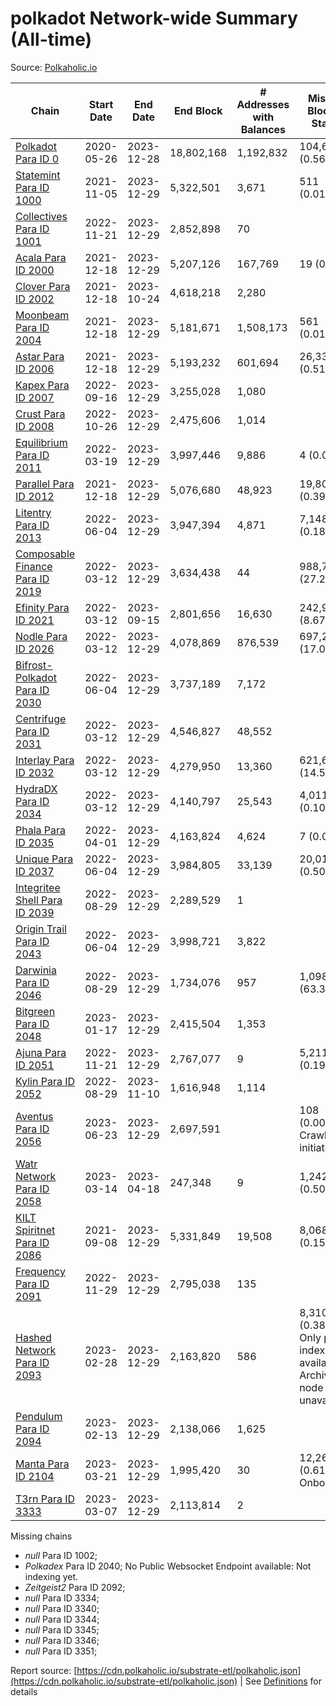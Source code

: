 # polkadot Network-wide Summary (All-time)

Source: [Polkaholic.io](https://polkaholic.io)


| Chain            | Start Date | End Date | End Block | # Addresses with Balances | Missing Blocks / Status |
| ---------------- | ---------- | ---------| --------- | ------------------------- | ----------------------- |
| [Polkadot Para ID 0](/polkadot/0-polkadot) | 2020-05-26 | 2023-12-28 | 18,802,168 |  1,192,832 | 104,600 (0.56%)  |
| [Statemint Para ID 1000](/polkadot/1000-statemint) | 2021-11-05 | 2023-12-29 | 5,322,501 |  3,671 | 511 (0.01%)  |
| [Collectives Para ID 1001](/polkadot/1001-collectives) | 2022-11-21 | 2023-12-29 | 2,852,898 |  70 |    |
| [Acala Para ID 2000](/polkadot/2000-acala) | 2021-12-18 | 2023-12-29 | 5,207,126 |  167,769 | 19 (0.00%)  |
| [Clover Para ID 2002](/polkadot/2002-clover) | 2021-12-18 | 2023-10-24 | 4,618,218 |  2,280 |    |
| [Moonbeam Para ID 2004](/polkadot/2004-moonbeam) | 2021-12-18 | 2023-12-29 | 5,181,671 |  1,508,173 | 561 (0.01%)  |
| [Astar Para ID 2006](/polkadot/2006-astar) | 2021-12-18 | 2023-12-29 | 5,193,232 |  601,694 | 26,337 (0.51%)  |
| [Kapex Para ID 2007](/polkadot/2007-kapex) | 2022-09-16 | 2023-12-29 | 3,255,028 |  1,080 |    |
| [Crust Para ID 2008](/polkadot/2008-crust) | 2022-10-26 | 2023-12-29 | 2,475,606 |  1,014 |    |
| [Equilibrium Para ID 2011](/polkadot/2011-equilibrium) | 2022-03-19 | 2023-12-29 | 3,997,446 |  9,886 | 4 (0.00%)  |
| [Parallel Para ID 2012](/polkadot/2012-parallel) | 2021-12-18 | 2023-12-29 | 5,076,680 |  48,923 | 19,804 (0.39%)  |
| [Litentry Para ID 2013](/polkadot/2013-litentry) | 2022-06-04 | 2023-12-29 | 3,947,394 |  4,871 | 7,148 (0.18%)  |
| [Composable Finance Para ID 2019](/polkadot/2019-composable) | 2022-03-12 | 2023-12-29 | 3,634,438 |  44 | 988,739 (27.20%)  |
| [Efinity Para ID 2021](/polkadot/2021-efinity) | 2022-03-12 | 2023-09-15 | 2,801,656 |  16,630 | 242,949 (8.67%)  |
| [Nodle Para ID 2026](/polkadot/2026-nodle) | 2022-03-12 | 2023-12-29 | 4,078,869 |  876,539 | 697,249 (17.09%)  |
| [Bifrost-Polkadot Para ID 2030](/polkadot/2030-bifrost-dot) | 2022-06-04 | 2023-12-29 | 3,737,189 |  7,172 |    |
| [Centrifuge Para ID 2031](/polkadot/2031-centrifuge) | 2022-03-12 | 2023-12-29 | 4,546,827 |  48,552 |    |
| [Interlay Para ID 2032](/polkadot/2032-interlay) | 2022-03-12 | 2023-12-29 | 4,279,950 |  13,360 | 621,626 (14.52%)  |
| [HydraDX Para ID 2034](/polkadot/2034-hydradx) | 2022-03-12 | 2023-12-29 | 4,140,797 |  25,543 | 4,011 (0.10%)  |
| [Phala Para ID 2035](/polkadot/2035-phala) | 2022-04-01 | 2023-12-29 | 4,163,824 |  4,624 | 7 (0.00%)  |
| [Unique Para ID 2037](/polkadot/2037-unique) | 2022-06-04 | 2023-12-29 | 3,984,805 |  33,139 | 20,019 (0.50%)  |
| [Integritee Shell Para ID 2039](/polkadot/2039-integritee-shell) | 2022-08-29 | 2023-12-29 | 2,289,529 |  1 |    |
| [Origin Trail Para ID 2043](/polkadot/2043-origintrail) | 2022-06-04 | 2023-12-29 | 3,998,721 |  3,822 |    |
| [Darwinia Para ID 2046](/polkadot/2046-darwinia) | 2022-08-29 | 2023-12-29 | 1,734,076 |  957 | 1,098,047 (63.32%)  |
| [Bitgreen Para ID 2048](/polkadot/2048-bitgreen) | 2023-01-17 | 2023-12-29 | 2,415,504 |  1,353 |    |
| [Ajuna Para ID 2051](/polkadot/2051-ajuna) | 2022-11-21 | 2023-12-29 | 2,767,077 |  9 | 5,211 (0.19%)  |
| [Kylin Para ID 2052](/polkadot/2052-kylin) | 2022-08-29 | 2023-11-10 | 1,616,948 |  1,114 |    |
| [Aventus Para ID 2056](/polkadot/2056-aventus) | 2023-06-23 | 2023-12-29 | 2,697,591 |   | 108 (0.00%) Crawling initiated |
| [Watr Network Para ID 2058](/polkadot/2058-watr) | 2023-03-14 | 2023-04-18 | 247,348 |  9 | 1,242 (0.50%)  |
| [KILT Spiritnet Para ID 2086](/polkadot/2086-kilt) | 2021-09-08 | 2023-12-29 | 5,331,849 |  19,508 | 8,068 (0.15%)  |
| [Frequency Para ID 2091](/polkadot/2091-frequency) | 2022-11-29 | 2023-12-29 | 2,795,038 |  135 |    |
| [Hashed Network Para ID 2093](/polkadot/2093-hashed) | 2023-02-28 | 2023-12-29 | 2,163,820 |  586 | 8,310 (0.38%) Only partial index available: Archive node unavailable |
| [Pendulum Para ID 2094](/polkadot/2094-pendulum) | 2023-02-13 | 2023-12-29 | 2,138,066 |  1,625 |    |
| [Manta Para ID 2104](/polkadot/2104-manta) | 2023-03-21 | 2023-12-29 | 1,995,420 |  30 | 12,262 (0.61%) Onboarding |
| [T3rn Para ID 3333](/polkadot/3333-t3rn) | 2023-03-07 | 2023-12-29 | 2,113,814 |  2 |    |

Missing chains


* *null* Para ID 1002; 
* *Polkadex* Para ID 2040; No Public Websocket Endpoint available: Not indexing yet.
* *Zeitgeist2* Para ID 2092; 
* *null* Para ID 3334; 
* *null* Para ID 3340; 
* *null* Para ID 3344; 
* *null* Para ID 3345; 
* *null* Para ID 3346; 
* *null* Para ID 3351; 

Report source: [https://cdn.polkaholic.io/substrate-etl/polkaholic.json](https://cdn.polkaholic.io/substrate-etl/polkaholic.json) | See [Definitions](/DEFINITIONS.md) for details

